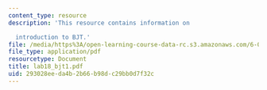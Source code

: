 ```yaml
---
content_type: resource
description: 'This resource contains information on

  introduction to BJT.'
file: /media/https%3A/open-learning-course-data-rc.s3.amazonaws.com/6-071j-introduction-to-electronics-signals-and-measurement-spring-2006/293028eeda4b2b66b98dc29bb0d7f32c_lab18_bjt1.pdf
file_type: application/pdf
resourcetype: Document
title: lab18_bjt1.pdf
uid: 293028ee-da4b-2b66-b98d-c29bb0d7f32c
---
```

